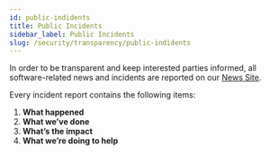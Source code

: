 ```yaml
---
id: public-indidents
title: Public Incidents
sidebar_label: Public Incidents
slug: /security/transparency/public-indidents
---
```


In order to be transparent
and keep interested parties informed,
all software-related news and incidents
are reported on our
[News Site](https://news.fluidattacks.com/?label=15603).

Every incident report contains the following items:

1. **What happened**
2. **What we’ve done**
3. **What’s the impact**
4. **What we’re doing to help**
